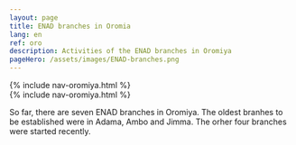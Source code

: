 ```yaml
---
layout: page
title: ENAD branches in Oromia
lang: en
ref: oro
description: Activities of the ENAD branches in Oromiya
pageHero: /assets/images/ENAD-branches.png
---
```


<aside class="post-aside">
	{% include nav-oromiya.html %}
</aside>
<div class="post-content">
	{% include nav-oromiya.html %}
	<div>
		<p>
			So far, there are seven ENAD branches in Oromiya. The oldest branhes to be established were in Adama, Ambo and Jimma. The orher four branches were started recently.
		</p>
	</div>
</div>

